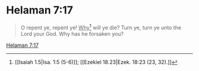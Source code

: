 # Helaman 7:17

> O repent ye, repent ye! <u>Why</u>[^a] will ye die? Turn ye, turn ye unto the Lord your God. Why has he forsaken you?

[Helaman 7:17](https://www.churchofjesuschrist.org/study/scriptures/bofm/hel/7?lang=eng&id=p17#p17)


[^a]: [[Isaiah 1.5|Isa. 1:5 (5-6)]]; [[Ezekiel 18.23|Ezek. 18:23 (23, 32).]]
